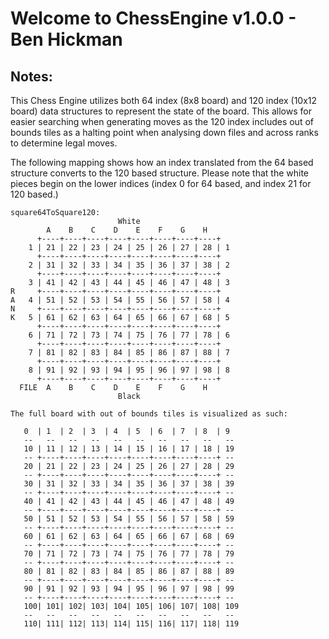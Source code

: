 # Welcome to ChessEngine v1.0.0 - Ben Hickman
## Notes:
This Chess Engine utilizes both 64 index (8x8 board) and 120 index (10x12 board) data structures to represent the state of the board.
This allows for easier searching when generating moves as the 120 index includes out of bounds tiles as a halting point when analysing down files and across ranks to determine legal moves.

The following mapping shows how an index translated from the 64 based structure converts to the 120 based structure. Please note that the white pieces begin on the lower indices (index 0 for 64 based, and index 21 for 120 based.)

```
square64ToSquare120:
                        White
        A    B    C    D    E    F    G    H
      +----+----+----+----+----+----+----+----+
    1 | 21 | 22 | 23 | 24 | 25 | 26 | 27 | 28 | 1
      +----+----+----+----+----+----+----+----+
    2 | 31 | 32 | 33 | 34 | 35 | 36 | 37 | 38 | 2
      +----+----+----+----+----+----+----+----+
    3 | 41 | 42 | 43 | 44 | 45 | 46 | 47 | 48 | 3
R     +----+----+----+----+----+----+----+----+
A   4 | 51 | 52 | 53 | 54 | 55 | 56 | 57 | 58 | 4
N     +----+----+----+----+----+----+----+----+
K   5 | 61 | 62 | 63 | 64 | 65 | 66 | 67 | 68 | 5
      +----+----+----+----+----+----+----+----+
    6 | 71 | 72 | 73 | 74 | 75 | 76 | 77 | 78 | 6
      +----+----+----+----+----+----+----+----+
    7 | 81 | 82 | 83 | 84 | 85 | 86 | 87 | 88 | 7
      +----+----+----+----+----+----+----+----+
    8 | 91 | 92 | 93 | 94 | 95 | 96 | 97 | 98 | 8
      +----+----+----+----+----+----+----+----+
  FILE  A    B    C    D    E    F    G    H
                        Black

The full board with out of bounds tiles is visualized as such:

   0  | 1  | 2  | 3  | 4  | 5  | 6  | 7  | 8  | 9
   --   --   --   --   --   --   --   --   --   --
   10 | 11 | 12 | 13 | 14 | 15 | 16 | 17 | 18 | 19
   -- +----+----+----+----+----+----+----+----+ -- 
   20 | 21 | 22 | 23 | 24 | 25 | 26 | 27 | 28 | 29
   -- +----+----+----+----+----+----+----+----+ -- 
   30 | 31 | 32 | 33 | 34 | 35 | 36 | 37 | 38 | 39
   -- +----+----+----+----+----+----+----+----+ -- 
   40 | 41 | 42 | 43 | 44 | 45 | 46 | 47 | 48 | 49
   -- +----+----+----+----+----+----+----+----+ -- 
   50 | 51 | 52 | 53 | 54 | 55 | 56 | 57 | 58 | 59
   -- +----+----+----+----+----+----+----+----+ -- 
   60 | 61 | 62 | 63 | 64 | 65 | 66 | 67 | 68 | 69
   -- +----+----+----+----+----+----+----+----+ -- 
   70 | 71 | 72 | 73 | 74 | 75 | 76 | 77 | 78 | 79
   -- +----+----+----+----+----+----+----+----+ -- 
   80 | 81 | 82 | 83 | 84 | 85 | 86 | 87 | 88 | 89
   -- +----+----+----+----+----+----+----+----+ -- 
   90 | 91 | 92 | 93 | 94 | 95 | 96 | 97 | 98 | 99
   -- +----+----+----+----+----+----+----+----+ -- 
   100| 101| 102| 103| 104| 105| 106| 107| 108| 109
   --   --   --   --   --   --   --   --   --   --
   110| 111| 112| 113| 114| 115| 116| 117| 118| 119
```